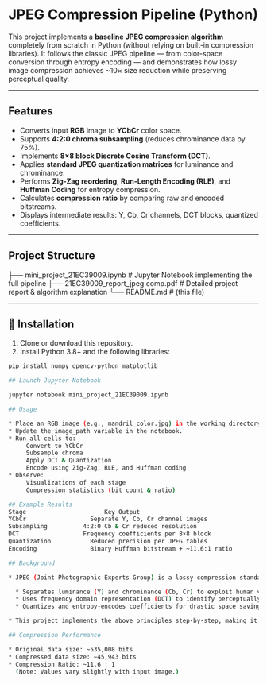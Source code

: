 # JPEG Compression Pipeline (Python)

This project implements a **baseline JPEG compression algorithm** completely from scratch in Python (without relying on built-in compression libraries). It follows the classic JPEG pipeline — from color-space conversion through entropy encoding — and demonstrates how lossy image compression achieves ~10× size reduction while preserving perceptual quality.

---

## Features

- Converts input **RGB** image to **YCbCr** color space.
- Supports **4:2:0 chroma subsampling** (reduces chrominance data by 75%).
- Implements **8×8 block Discrete Cosine Transform (DCT)**.
- Applies **standard JPEG quantization matrices** for luminance and chrominance.
- Performs **Zig-Zag reordering**, **Run-Length Encoding (RLE)**, and **Huffman Coding** for entropy compression.
- Calculates **compression ratio** by comparing raw and encoded bitstreams.
- Displays intermediate results: Y, Cb, Cr channels, DCT blocks, quantized coefficients.

---

## Project Structure

├── mini_project_21EC39009.ipynb # Jupyter Notebook implementing the full pipeline
├── 21EC39009_report_jpeg.comp.pdf # Detailed project report & algorithm explanation
└── README.md # (this file)


---

## 🔧 Installation

1. Clone or download this repository.
2. Install Python 3.8+ and the following libraries:

```bash
pip install numpy opencv-python matplotlib

## Launch Jupyter Notebook

jupyter notebook mini_project_21EC39009.ipynb

## Usage

* Place an RGB image (e.g., mandril_color.jpg) in the working directory.
* Update the image_path variable in the notebook.
* Run all cells to:
     Convert to YCbCr
     Subsample chroma
     Apply DCT & Quantization
     Encode using Zig-Zag, RLE, and Huffman coding
* Observe:
     Visualizations of each stage
     Compression statistics (bit count & ratio)

## Example Results
Stage                      Key Output
YCbCr	               Separate Y, Cb, Cr channel images
Subsampling	         4:2:0 Cb & Cr reduced resolution
DCT	                 Frequency coefficients per 8×8 block
Quantization	       Reduced precision per JPEG tables
Encoding	           Binary Huffman bitstream + ~11.6:1 ratio

## Background

* JPEG (Joint Photographic Experts Group) is a lossy compression standard that:

  * Separates luminance (Y) and chrominance (Cb, Cr) to exploit human vision sensitivity.
  * Uses frequency domain representation (DCT) to identify perceptually less important data.
  * Quantizes and entropy-encodes coefficients for drastic space saving.

* This project implements the above principles step-by-step, making it an excellent learning resource for image processing.

## Compression Performance

* Original data size: ~535,008 bits
* Compressed data size: ~45,943 bits
* Compression Ratio: ~11.6 : 1
  (Note: Values vary slightly with input image.)
